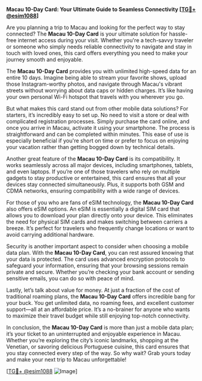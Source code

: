 **Macau 10-Day Card: Your Ultimate Guide to Seamless Connectivity [[TG💪+ @esim1088](https://t.me/s/esim1088)]**

Are you planning a trip to Macau and looking for the perfect way to stay connected? The **Macau 10-Day Card** is your ultimate solution for hassle-free internet access during your visit. Whether you're a tech-savvy traveler or someone who simply needs reliable connectivity to navigate and stay in touch with loved ones, this card offers everything you need to make your journey smooth and enjoyable.

The **Macau 10-Day Card** provides you with unlimited high-speed data for an entire 10 days. Imagine being able to stream your favorite shows, upload those Instagram-worthy photos, and navigate through Macau's vibrant streets without worrying about data caps or hidden charges. It’s like having your own personal Wi-Fi hotspot that travels with you wherever you go.

But what makes this card stand out from other mobile data solutions? For starters, it’s incredibly easy to set up. No need to visit a store or deal with complicated registration processes. Simply purchase the card online, and once you arrive in Macau, activate it using your smartphone. The process is straightforward and can be completed within minutes. This ease of use is especially beneficial if you're short on time or prefer to focus on enjoying your vacation rather than getting bogged down by technical details.

Another great feature of the **Macau 10-Day Card** is its compatibility. It works seamlessly across all major devices, including smartphones, tablets, and even laptops. If you’re one of those travelers who rely on multiple gadgets to stay productive or entertained, this card ensures that all your devices stay connected simultaneously. Plus, it supports both GSM and CDMA networks, ensuring compatibility with a wide range of devices.

For those of you who are fans of eSIM technology, the **Macau 10-Day Card** also offers eSIM options. An eSIM is essentially a digital SIM card that allows you to download your plan directly onto your device. This eliminates the need for physical SIM cards and makes switching between carriers a breeze. It’s perfect for travelers who frequently change locations or want to avoid carrying additional hardware.

Security is another important aspect to consider when choosing a mobile data plan. With the **Macau 10-Day Card**, you can rest assured knowing that your data is protected. The card uses advanced encryption protocols to safeguard your information, ensuring that your browsing sessions remain private and secure. Whether you’re checking your bank account or sending sensitive emails, you can do so with peace of mind.

Lastly, let’s talk about value for money. At just a fraction of the cost of traditional roaming plans, the **Macau 10-Day Card** offers incredible bang for your buck. You get unlimited data, no roaming fees, and excellent customer support—all at an affordable price. It’s a no-brainer for anyone who wants to maximize their travel budget while still enjoying top-notch connectivity.

In conclusion, the **Macau 10-Day Card** is more than just a mobile data plan; it’s your ticket to an uninterrupted and enjoyable experience in Macau. Whether you’re exploring the city’s iconic landmarks, shopping at the Venetian, or savoring delicious Portuguese cuisine, this card ensures that you stay connected every step of the way. So why wait? Grab yours today and make your next trip to Macau unforgettable!

[[TG💪+ @esim1088](https://t.me/s/esim1088) ![Image](https://i.postimg.cc/Y0z9fWf4/image.png)]